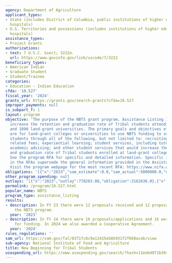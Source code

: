 ```yaml
---
agency: Department of Agriculture
applicant_types:
- State (includes District of Columbia, public institutions of higher education and
  hospitals)
- U.S. Territories and possessions (includes institutions of higher education and
  hospitals)
assistance_types:
- Project Grants
authorizations:
- text: 7 U.S.C. &sect; 3222e.
  url: https://www.govinfo.gov/link/uscode/7/3222
beneficiary_types:
- American Indian
- Graduate Student
- Student/Trainee
categories:
- Education - Indian Education
cfda: '10.527'
fiscal_year: '2024'
grants_url: https://grants.gov/search-grants?cfda=10.527
improper_payments: null
is_subpart_f: 1
layout: program
objective: 'The purpose of the NBTS grant program, Assistance Listing 10.527, is to
  increase the retention and graduation rate of Tribal students attending 1994, 1862,
  and 1890 land-grant universities. The primary goals and objectives of the program
  are for land-grant colleges or universities to use NBTS funding to support tribal
  students through all of the following, but not limited to: recruiting; tuition and
  related fees; experiential learning; student services, including tutoring; counseling;
  academic advising; and other student services that would increase the retention
  and graduation rate of Tribal students enrolled at land-grant colleges or universities.
  See the program RFA for specific and detailed information. Specific instructions
  in the RFAs supersede the general information provided in the Assistance Listing.
  Visit the program webpage for the most recent RFA: https://www.nifa.usda.gov/grants/funding-opportunities/new-beginning-tribal-students-program'
obligations: '[{"x":"2023","sam_estimate":0.0,"sam_actual":5000000.0,"usa_spending_actual":4548801.0},{"x":"2024","sam_estimate":0.0,"sam_actual":5000000.0,"usa_spending_actual":5147388.89},{"x":"2025","sam_estimate":0.0,"sam_actual":5000000.0,"usa_spending_actual":-21715.25}]'
other_program_spending: null
outlays: '[{"x":"2023","outlay":778203.08,"obligation":3162636.0},{"x":"2024","outlay":688670.44,"obligation":5192950.0},{"x":"2025","outlay":0.0,"obligation":250000.0}]'
permalink: /program/10.527.html
popular_name: NBTS
program_type: assistance_listing
results:
- description: In FY 23 there were 12 proposals received and 12 proposals funded in
    the NBTS program.
  year: '2023'
- description: In FY 24 there were 16 proposals/applications and 16 were recommended
    for funding. In 2024 we also awarded a Cooperative Agreement.
  year: '2024'
rules_regulations: ''
sam_url: https://sam.gov/fal/8371fc8c9a12415eb8b931f2f668aceb/view
sub-agency: National Institute of Food and Agriculture
title: New Beginning for Tribal Students
usaspending_url: https://www.usaspending.gov/search/?hash=11eeb4071b394406fb324b71cf363965
---
```


